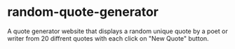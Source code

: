 # random-quote-generator
A quote generator website that displays a random unique quote by a poet or writer from 20 diffrent quotes with each click on "New Quote" button.
